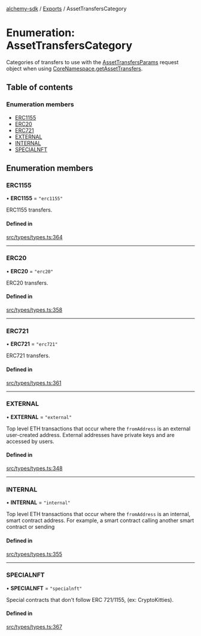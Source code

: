 [alchemy-sdk](../README.md) / [Exports](../modules.md) / AssetTransfersCategory

# Enumeration: AssetTransfersCategory

Categories of transfers to use with the [AssetTransfersParams](../interfaces/AssetTransfersParams.md) request
object when using [CoreNamespace.getAssetTransfers](../classes/CoreNamespace.md#getassettransfers).

## Table of contents

### Enumeration members

- [ERC1155](AssetTransfersCategory.md#erc1155)
- [ERC20](AssetTransfersCategory.md#erc20)
- [ERC721](AssetTransfersCategory.md#erc721)
- [EXTERNAL](AssetTransfersCategory.md#external)
- [INTERNAL](AssetTransfersCategory.md#internal)
- [SPECIALNFT](AssetTransfersCategory.md#specialnft)

## Enumeration members

### ERC1155

• **ERC1155** = `"erc1155"`

ERC1155 transfers.

#### Defined in

[src/types/types.ts:364](https://github.com/alchemyplatform/alchemy-sdk-js/blob/c9dbbf0/src/types/types.ts#L364)

___

### ERC20

• **ERC20** = `"erc20"`

ERC20 transfers.

#### Defined in

[src/types/types.ts:358](https://github.com/alchemyplatform/alchemy-sdk-js/blob/c9dbbf0/src/types/types.ts#L358)

___

### ERC721

• **ERC721** = `"erc721"`

ERC721 transfers.

#### Defined in

[src/types/types.ts:361](https://github.com/alchemyplatform/alchemy-sdk-js/blob/c9dbbf0/src/types/types.ts#L361)

___

### EXTERNAL

• **EXTERNAL** = `"external"`

Top level ETH transactions that occur where the `fromAddress` is an
external user-created address. External addresses have private keys and are
accessed by users.

#### Defined in

[src/types/types.ts:348](https://github.com/alchemyplatform/alchemy-sdk-js/blob/c9dbbf0/src/types/types.ts#L348)

___

### INTERNAL

• **INTERNAL** = `"internal"`

Top level ETH transactions that occur where the `fromAddress` is an
internal, smart contract address. For example, a smart contract calling
another smart contract or sending

#### Defined in

[src/types/types.ts:355](https://github.com/alchemyplatform/alchemy-sdk-js/blob/c9dbbf0/src/types/types.ts#L355)

___

### SPECIALNFT

• **SPECIALNFT** = `"specialnft"`

Special contracts that don't follow ERC 721/1155, (ex: CryptoKitties).

#### Defined in

[src/types/types.ts:367](https://github.com/alchemyplatform/alchemy-sdk-js/blob/c9dbbf0/src/types/types.ts#L367)
